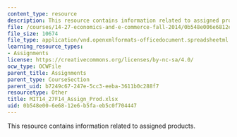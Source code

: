 ```yaml
---
content_type: resource
description: This resource contains information related to assigned products.
file: /courses/14-27-economics-and-e-commerce-fall-2014/0b548e006e6812e6b5faeb5c0f704447_MIT14_27F14_Assign_Prod.xlsx
file_size: 10674
file_type: application/vnd.openxmlformats-officedocument.spreadsheetml.sheet
learning_resource_types:
- Assignments
license: https://creativecommons.org/licenses/by-nc-sa/4.0/
ocw_type: OCWFile
parent_title: Assignments
parent_type: CourseSection
parent_uid: b7249c67-247e-5cc3-eeba-3611b0c288f7
resourcetype: Other
title: MIT14_27F14_Assign_Prod.xlsx
uid: 0b548e00-6e68-12e6-b5fa-eb5c0f704447
---
```

This resource contains information related to assigned products.